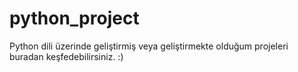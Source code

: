 # python_project
Python dili üzerinde geliştirmiş veya geliştirmekte olduğum projeleri buradan keşfedebilirsiniz. :)
